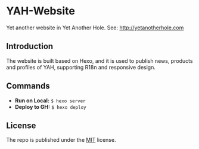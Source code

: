 # YAH-Website

Yet another website in Yet Another Hole. See: http://yetanotherhole.com

## Introduction

The website is built based on Hexo, and it is used to publish news, products and profiles of YAH, supporting R18n and responsive design.

## Commands

- **Run on Local:** `$ hexo server`
- **Deploy to GH:** `$ hexo deploy`

## License

The repo is published under the [MIT](./LICENSE) license.